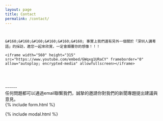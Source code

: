 ```yaml
---
layout: page
title: Contact
permalink: /contact/
---
```


```


&#160;&#160;&#160;&#160;&#160;&#160; 事實上我們還有另外一個關於「深圳人講粵語」的採訪，邀您一起來欣賞，一定會顛覆你的想像！！！

<iframe width="560" height="315" src="https://www.youtube.com/embed/GWqxg1URaCY" frameborder="0" allow="autoplay; encrypted-media" allowfullscreen></iframe>


```
<br>
<br>
------
<br>
任何問題都可以通過email聯繫我們，誠摯的邀請你對我們的新聞專題提出建議與意見。
<br>
{% include form.html %}

{% include modal.html %}
